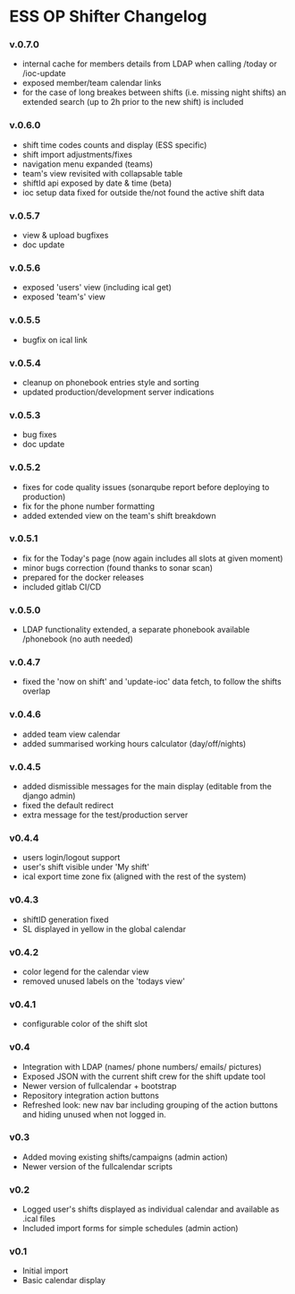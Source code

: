 # ESS OP Shifter Changelog

### v.0.7.0
- internal cache for members details from LDAP when calling /today or /ioc-update
- exposed member/team calendar links
- for the case of long breakes between shifts (i.e. missing night shifts) an extended 
    search (up to 2h prior to the new shift) is included

### v.0.6.0
- shift time codes counts and display (ESS specific)
- shift import adjustments/fixes
- navigation menu expanded (teams)
- team's view revisited with collapsable table
- shiftId api exposed by date & time (beta)
- ioc setup data fixed for outside the/not found the active shift data

### v.0.5.7
- view & upload bugfixes
- doc update

### v.0.5.6
- exposed 'users' view (including ical get)
- exposed 'team's' view

### v.0.5.5
- bugfix on ical link

### v.0.5.4
- cleanup on phonebook entries style and sorting
- updated production/development server indications

### v.0.5.3
- bug fixes
- doc update

### v.0.5.2
- fixes for code quality issues (sonarqube report before deploying to production)
- fix for the phone number formatting
- added extended view on the team's shift breakdown

### v.0.5.1
- fix for the Today's page (now again includes all slots at given moment)
- minor bugs correction (found thanks to sonar scan)
- prepared for the docker releases
- included gitlab CI/CD

### v.0.5.0
- LDAP functionality extended, a separate phonebook available /phonebook (no auth needed)

### v.0.4.7
- fixed the 'now on shift' and 'update-ioc' data fetch, to follow the shifts overlap

### v.0.4.6
- added team view calendar
- added summarised working hours calculator  (day/off/nights)

### v.0.4.5
- added dismissible messages for the main display (editable from the django admin)
- fixed the default redirect
- extra message for the test/production server

### v0.4.4
- users login/logout support
- user's shift visible under 'My shift'
- ical export time zone fix (aligned with the rest of the system)

### v0.4.3
- shiftID generation fixed
- SL displayed in yellow in the global calendar

### v0.4.2
- color legend for the calendar view
- removed unused labels on the 'todays view'

### v0.4.1
- configurable color of the shift slot

### v0.4
- Integration with LDAP (names/ phone numbers/ emails/ pictures)
- Exposed JSON with the current shift crew for the shift update tool
- Newer version of fullcalendar + bootstrap
- Repository integration action buttons
- Refreshed look: new nav bar including grouping of the action buttons and hiding unused when not logged in.

### v0.3
- Added moving existing shifts/campaigns (admin action)
- Newer version of the fullcalendar scripts

### v0.2
- Logged user's shifts displayed as individual calendar and available as .ical files
- Included import forms for simple schedules (admin action)

### v0.1
- Initial import
- Basic calendar display